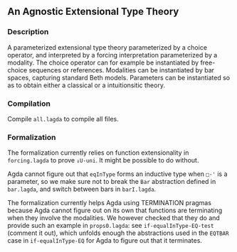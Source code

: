## An Agnostic Extensional Type Theory

### Description

A parameterized extensional type theory parameterized by a choice
operator, and interpreted by a forcing interpretation parameterized by
a modality. The choice operator can for example be instantiated by
free-choice sequences or references. Modalities can be instantiated by
bar spaces, capturing standard Beth models. Parameters can be
instantiated so as to obtain either a classical or a intuitionsitic
theory.

### Compilation

Compile `all.lagda` to compile all files.

### Formalization

The formalization currently relies on function extensionality in
`forcing.lagda` to prove `↓U-uni`. It might be possible to do without.

Agda cannot figure out that `eqInType` forms an inductive type when
`□·'` is a parameter, so we make sure not to break the `Bar`
abstraction defined in `bar.lagda`, and switch between bars in
`barI.lagda`.

The formalization currently helps Agda using TERMINATION pragmas
because Agda cannot figure out on its own that functions are
terminating when they involve the modalities. We however checked that
they do and provide such an example in `props0.lagda`: see
`if-equalInType-EQ-test` (comment it out), which unfolds enough the
abstractions used in the `EQTBAR` case in `if-equalInType-EQ` for Agda
to figure out that it terminates.
